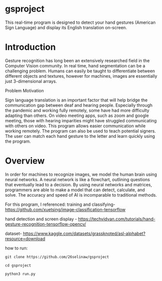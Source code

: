 # gsproject

This real-time program is designed to detect your hand gestures (American Sign Language) and display its English translation on-screen.

# Introduction
Gesture recognition has long been an extensively researched field in the Computer Vision community. In real time, hand segmentation can be a challenging problem. Humans can easily be taught to differentiate between different objects and textures, however for machines, images are essentially just 3-dimensional arrays.

Problem Motivation

Sign language translation is an important factor that will help bridge the communication gap between deaf and hearing people. Especially through the pandemic and working fully remotely, some have had more difficulty adapting than others. On video meeting apps, such as zoom and google meeting, those with hearing imparities might have struggled communicating with others on video. This program allows easier communication while working remotely. The program can also be used to teach potential signers. The user can match each hand gesture to the letter and learn quickly using the program. 

# Overview
In order for machines to recognize images, we model the human brain using neural networks. A neural network is like a flowchart, outlining questions that eventually lead to a decision. By using neural networks and matrices, programmers are able to make a model that can detect, calculate, and solve. The accuracy and speed of AI is incomparable to traditional methods.

For this program, I referenced:
training and classifying- https://github.com/xuetsing/image-classification-tensorflow

hand detection and screen display - https://techvidvan.com/tutorials/hand-gesture-recognition-tensorflow-opencv/

dataset- https://www.kaggle.com/datasets/grassknoted/asl-alphabet?resource=download

how to run:

```shell
git clone https://github.com/26selinaw/gsproject
```

```shell
cd gsproject
```

```shell
python3 run.py
```

